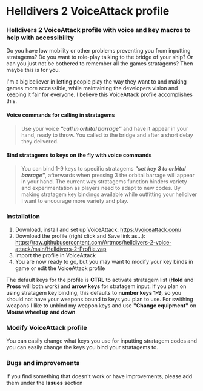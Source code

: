 # Helldivers 2 VoiceAttack profile
### Helldivers 2 VoiceAttack profile with voice and key macros to help with accessibility
Do you have low mobility or other problems preventing you from inputting stratagems? Do you want to role-play talking to the bridge of your ship? Or can you just not be bothered to remember all the games stratagems? Then maybe this is for you.

I'm a big believer in letting people play the way they want to and making games more accessible, while maintaining the developers vision and keeping it fair for everyone. I believe this VoiceAttack profile accomplishes this.

#### Voice commands for calling in stratagems
> Use your voice **_"call in orbital barrage"_** and have it appear in your hand, ready to throw. You called to the bridge and after a short delay they delivered.

#### Bind stratagems to keys on the fly with voice commands
> You can bind 1-9 keys to specific stratagems **_"set key 3 to orbital barrage"_**, afterwards when pressing 3 the orbital barrage will appear in your hand. The current way stratagems function hinders variety and experimentation as players need to adapt to new codes. By making stratagem key bindings available while outfitting your helldiver I want to encourage more variety and play.


### Installation
1. Download, install and set up VoiceAttack: https://voiceattack.com/
2. Download the profile (right click and Save link as...): https://raw.githubusercontent.com/Artmos/helldivers-2-voice-attack/main/Helldivers-2-Profile.vap
3. Import the profile in VoiceAttack
4. You are now ready to go, but you may want to modify your key binds in game or edit the VoiceAttack profile

The default keys for the profile is **CTRL** to activate stratagem list (**Hold** and **Press** will both work) and **arrow keys** for stratagem input.
If you plan on using stratagem key binding, this defaults to **number keys 1-9**, so you should not have your weapons bound to keys you plan to use. For swithing weapons I like to unbind my weapon keys and use **"Change equipment"** on **Mouse wheel up and down**.


### Modify VoiceAttack profile
You can easily change what keys you use for inputting stratagem codes and you can easily change the keys you bind your stratagems to.


### Bugs and improvements
If you find something that doesn't work or have improvements, please add them under the **Issues** section
